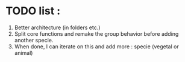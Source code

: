 # TODO list :

1. Better architecture (in folders etc.)
2. Split core functions and remake the group behavior before adding another specie.
3. When done, I can iterate on this and add more : specie (vegetal or animal)
